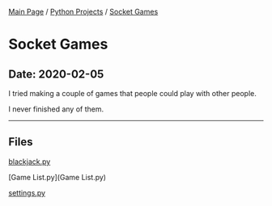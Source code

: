[Main Page](/) / [Python Projects](/python) / [Socket Games](/python/2020-02-05_Socket_Games)

# Socket Games

## Date: 2020-02-05

I tried making a couple of games that people could play with other people.

I never finished any of them.

-----

## Files

[blackjack.py](blackjack.py)

[Game List.py](Game List.py)

[settings.py](settings.py)